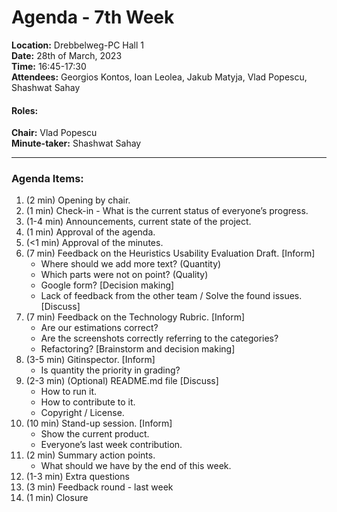 # Agenda - 7th Week
**Location:** Drebbelweg-PC Hall 1\
**Date:** 28th of March, 2023\
**Time:** 16:45-17:30\
**Attendees:** Georgios Kontos, Ioan Leolea, Jakub Matyja, Vlad Popescu, Shashwat Sahay

#### Roles:

**Chair:** Vlad Popescu\
**Minute-taker:** Shashwat Sahay

---
### Agenda Items:

1. (2 min) Opening by chair.
2. (1 min) Check-in - What is the current status of everyone’s progress.
3. (1-4 min) Announcements, current state of the project.
4. (1 min) Approval of the agenda.
5. (<1 min) Approval of the minutes.
6. (7 min) Feedback on the Heuristics Usability Evaluation Draft. [Inform]
    + Where should we add more text? (Quantity)
    + Which parts were not on point? (Quality)
    + Google form? [Decision making]
    + Lack of feedback from the other team / Solve the found issues. [Discuss]
7. (7 min) Feedback on the Technology Rubric. [Inform]
    + Are our estimations correct?
    + Are the screenshots correctly referring to the categories?
    + Refactoring? [Brainstorm and decision making]
8. (3-5 min) Gitinspector. [Inform]
    + Is quantity the priority in grading?
9. (2-3 min) (Optional) README.md file [Discuss]
    + How to run it.
    + How to contribute to it.
    + Copyright / License.
10. (10 min) Stand-up session. [Inform]
    + Show the current product.
    + Everyone’s last week contribution.
11. (2 min) Summary action points.
    + What should we have by the end of this week.
12. (1-3 min) Extra questions
13. (3 min) Feedback round - last week
14. (1 min) Closure
